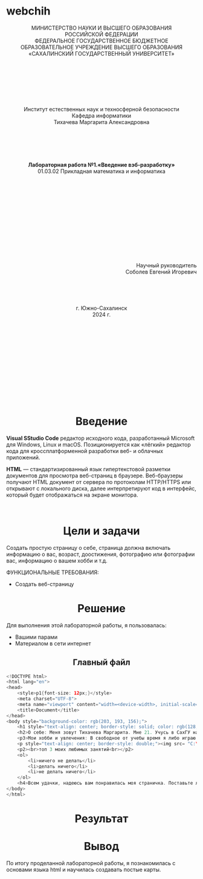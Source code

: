 # webchih
<p align = "center">МИНИСТЕРСТВО НАУКИ И ВЫСШЕГО ОБРАЗОВАНИЯ<br>
РОССИЙСКОЙ ФЕДЕРАЦИИ<br>
ФЕДЕРАЛЬНОЕ ГОСУДАРСТВЕННОЕ БЮДЖЕТНОЕ<br>
ОБРАЗОВАТЕЛЬНОЕ УЧРЕЖДЕНИЕ ВЫСШЕГО ОБРАЗОВАНИЯ<br>
«САХАЛИНСКИЙ ГОСУДАРСТВЕННЫЙ УНИВЕРСИТЕТ»</p>
<br><br><br><br><br><br>
<p align = "center">Институт естественных наук и техносферной безопасности<br>Кафедра информатики<br>Тихачева Маргарита Александровна</p>
<br><br><br>
<p align = "center"><br><strong>Лабораторная работа №1.«Введение вэб-разработку»</strong><br>01.03.02 Прикладная математика и информатика</p>
<br><br><br><br><br><br><br><br><br><br><br><br>
<p align = "right">Научный руководитель<br>
Соболев Евгений Игоревич</p>
<br><br><br>
<p align = "center">г. Южно-Сахалинск<br>2024 г.</p>
<br><br><br><br><br><br><br><br><br><br><br><br>

<h1 align = "center">Введение</h1>

<p><b>Visual SStudio Code</b> редактор исходного кода, разработанный Microsoft для Windows, Linux и macOS. Позиционируется как «лёгкий» редактор кода для кроссплатформенной разработки веб- и облачных приложений.</p>
<p><b>HTML</b> — стандартизированный язык гипертекстовой разметки документов для просмотра веб-страниц в браузере. Веб-браузеры получают HTML документ от сервера по протоколам HTTP/HTTPS или открывают с локального диска, далее интерпретируют код в интерфейс, который будет отображаться на экране монитора.</p>

<br>
<h1 align = "center">Цели и задачи</h1>


<p>Создать простую страницу о себе, страница должна включать информацию о вас, возраст, доостижения, фотографию или фотографии вас, информацию о вашем хобби и т.д.</p>

<p>ФУНКЦИОНАЛЬНЫЕ ТРЕБОВАНИЯ:</p>
<ul>
<li>Создать веб-страницу</li>
</ul>

<p></p>



<h1 align = "center">Решение</h1>

<p>Для выполнения этой лабораторной работы, я пользовалась:</p>

<ul>
<li>Вашими парами</li>
<li>Материалом в сети интернет</li>
</ul>


<h2 align = "center">Главный файл</h2>


```kotlin
<!DOCTYPE html>
<html lang="en">
<head>
    <style>p1{font-size: 12px;}</style>
    <meta charset="UTF-8">
    <meta name="viewport" content="width=<device-width>, initial-scale=1.0">
    <title>Document</title>
</head>
<body style="background-color: rgb(203, 193, 156);">
    <h1 style="text-align: center; border-style: solid; color: rgb(128, 122, 72);"font-size: 120px;><i>Моя личная страница</i></h1>
    <h2>О себе: Меня зовут Тихачева Маргарита. Мне 21. Учусь в СахГУ на специальности прикладная математика и информатика. </h2>
    <p3>Мои хобби и увлечения: В свободное от учебы время я либо играю в игры, либо рисую на графичском планшете. Я изучаю английский и немецкий. Также я играю на пианино.</p3>
    <p style="text-align: center; border-style: double;"><img src= "C:\Users\mdapo\Desktop\1.jpg" style="border-radius: 60%; "></imgsrc></p>
    <p2><br>топ 3 моих любимых занятий<br></p2>
    <ol>
        <li>ничего не делать</li>
        <li>делать ничего</li>
        <li>не делать ничего</li>
    </ol>
    <h4>Всем удачки, надеюсь вам понравилась моя страничка. Поставьте лайк и подпишитесь☺☻ </h4>
</body>
</html>
```


<h1 align = "center">Результат</h1>

<h1 align = "center">Вывод</h1>
<p>По итогу проделанной лабораторной работы, я познакомилась с основами языка html и научилась создавать постые карты.</p>

